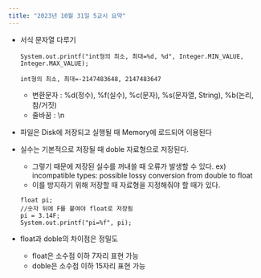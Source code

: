 ```yaml
---
title: "2023년 10월 31일 5교시 요약"
---
```


- 서식 문자열 다루기
  ```
  System.out.printf("int형의 최소, 최대=%d, %d", Integer.MIN_VALUE, Integer.MAX_VALUE);
  ```
  ```
  int형의 최소, 최대=-2147483648, 2147483647
  ```
  - 변환문자 : %d(정수), %f(실수), %c(문자), %s(문자열, String), %b(논리, 참/거짓)
  - 줄바꿈 : \n



- 파일은 Disk에 저장되고 실행될 때 Memory에 로드되어 이용된다
- 실수는 기본적으로 저장될 때 doble 자료형으로 저장된다.
    - 그렇기 때문에 저장된 실수를 꺼내쓸 때 오류가 발생할 수 있다. ex) incompatible types: possible lossy conversion from double to float
    - 이를 방지하기 위해 저장할 때 자료형을 지정해줘야 할 때가 있다.
     ```
     float pi;
     //숫자 뒤에 F를 붙여야 float로 저장됨
     pi = 3.14F; 
     System.out.printf("pi=%f", pi);
     ```
- float과 doble의 차이점은 정밀도
  - float은 소수점 이하 7자리 표현 가능
  - doble은 소수점 이하 15자리 표현 가능